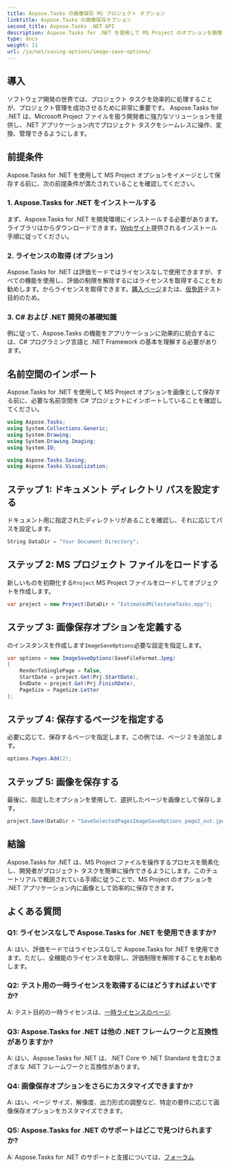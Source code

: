 ```yaml
---
title: Aspose.Tasks の画像保存 MS プロジェクト オプション
linktitle: Aspose.Tasks の画像保存オプション
second_title: Aspose.Tasks .NET API
description: Aspose.Tasks for .NET を使用して MS Project のオプションを画像として保存する方法を学びます。シームレスな統合については、ステップバイステップのガイドに従ってください。
type: docs
weight: 11
url: /ja/net/saving-options/image-save-options/
---
```


## 導入
ソフトウェア開発の世界では、プロジェクト タスクを効率的に処理することが、プロジェクト管理を成功させるために非常に重要です。 Aspose.Tasks for .NET は、Microsoft Project ファイルを扱う開発者に強力なソリューションを提供し、.NET アプリケーション内でプロジェクト タスクをシームレスに操作、変換、管理できるようにします。
## 前提条件
Aspose.Tasks for .NET を使用して MS Project オプションをイメージとして保存する前に、次の前提条件が満たされていることを確認してください。
### 1. Aspose.Tasks for .NET をインストールする
まず、Aspose.Tasks for .NET を開発環境にインストールする必要があります。ライブラリはからダウンロードできます。[Webサイト](https://releases.aspose.com/tasks/net/)提供されるインストール手順に従ってください。
### 2. ライセンスの取得 (オプション)
 Aspose.Tasks for .NET は評価モードではライセンスなしで使用できますが、すべての機能を使用し、評価の制限を解除するにはライセンスを取得することをお勧めします。からライセンスを取得できます。[購入ページ](https://purchase.aspose.com/buy)または、[仮免許](https://purchase.aspose.com/temporary-license/)テスト目的のため。
### 3. C# および .NET 開発の基礎知識
例に従って、Aspose.Tasks の機能をアプリケーションに効果的に統合するには、C# プログラミング言語と .NET Framework の基本を理解する必要があります。
## 名前空間のインポート
Aspose.Tasks for .NET を使用して MS Project オプションを画像として保存する前に、必要な名前空間を C# プロジェクトにインポートしていることを確認してください。
```csharp
using Aspose.Tasks;
using System.Collections.Generic;
using System.Drawing;
using System.Drawing.Imaging;
using System.IO;

using Aspose.Tasks.Saving;
using Aspose.Tasks.Visualization;
```

## ステップ 1: ドキュメント ディレクトリ パスを設定する
ドキュメント用に指定されたディレクトリがあることを確認し、それに応じてパスを設定します。
```csharp
String DataDir = "Your Document Directory";
```
## ステップ 2: MS プロジェクト ファイルをロードする
新しいものを初期化する`Project` MS Project ファイルをロードしてオブジェクトを作成します。
```csharp
var project = new Project(DataDir + "EstimatedMilestoneTasks.mpp");
```
## ステップ 3: 画像保存オプションを定義する
のインスタンスを作成します`ImageSaveOptions`必要な設定を指定します。
```csharp
var options = new ImageSaveOptions(SaveFileFormat.Jpeg)
{
    RenderToSinglePage = false,
    StartDate = project.Get(Prj.StartDate),
    EndDate = project.Get(Prj.FinishDate),
    PageSize = PageSize.Letter
};
```
## ステップ 4: 保存するページを指定する
必要に応じて、保存するページを指定します。この例では、ページ 2 を追加します。
```csharp
options.Pages.Add(2);
```
## ステップ 5: 画像を保存する
最後に、指定したオプションを使用して、選択したページを画像として保存します。
```csharp
project.Save(DataDir + "SaveSelectedPagesImageSaveOptions_page2_out.jpeg", options);
```

## 結論
Aspose.Tasks for .NET は、MS Project ファイルを操作するプロセスを簡素化し、開発者がプロジェクト タスクを簡単に操作できるようにします。このチュートリアルで概説されている手順に従うことで、MS Project のオプションを .NET アプリケーション内に画像として効率的に保存できます。
## よくある質問
### Q1: ライセンスなしで Aspose.Tasks for .NET を使用できますか?
A: はい、評価モードではライセンスなしで Aspose.Tasks for .NET を使用できます。ただし、全機能のライセンスを取得し、評価制限を解除することをお勧めします。
### Q2: テスト用の一時ライセンスを取得するにはどうすればよいですか?
 A: テスト目的の一時ライセンスは、[一時ライセンスのページ](https://purchase.aspose.com/temporary-license/).
### Q3: Aspose.Tasks for .NET は他の .NET フレームワークと互換性がありますか?
A: はい、Aspose.Tasks for .NET は、.NET Core や .NET Standard を含むさまざまな .NET フレームワークと互換性があります。
### Q4: 画像保存オプションをさらにカスタマイズできますか?
A: はい、ページ サイズ、解像度、出力形式の調整など、特定の要件に応じて画像保存オプションをカスタマイズできます。
### Q5: Aspose.Tasks for .NET のサポートはどこで見つけられますか?
 A: Aspose.Tasks for .NET のサポートと支援については、[フォーラム](https://forum.aspose.com/c/tasks/15).